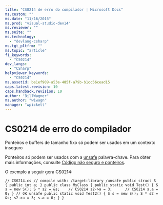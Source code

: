 ```yaml
---
title: "CS0214 de erro do compilador | Microsoft Docs"
ms.custom: ""
ms.date: "11/16/2016"
ms.prod: "visual-studio-dev14"
ms.reviewer: ""
ms.suite: ""
ms.technology: 
  - "devlang-csharp"
ms.tgt_pltfrm: ""
ms.topic: "article"
f1_keywords: 
  - "CS0214"
dev_langs: 
  - "CSharp"
helpviewer_keywords: 
  - "CS0214"
ms.assetid: be1ef909-a53e-485f-a79b-b1cc56cead15
caps.latest.revision: 10
caps.handback.revision: 10
author: "BillWagner"
ms.author: "wiwagn"
manager: "wpickett"
---
```

# CS0214 de erro do compilador
Ponteiros e buffers de tamanho fixo só podem ser usados em um contexto inseguro  
  
 Ponteiros só podem ser usados com a [unsafe](/dotnet/csharp/language-reference/keywords/unsafe) palavra\-chave. Para obter mais informações, consulte [Código não seguro e ponteiros](/dotnet/csharp/programming-guide/unsafe-code-pointers/index).  
  
 O exemplo a seguir gera CS0214:  
  
```  
// CS0214.cs // compile with: /target:library /unsafe public struct S { public int a; } public class MyClass { public static void Test() { S s = new S(); S * s2 = &s;    // CS0214 s2->a = 3;      // CS0214 s.a = 0; } // OK unsafe public static void Test2() { S s = new S(); S * s2 = &s; s2->a = 3; s.a = 0; } }  
```